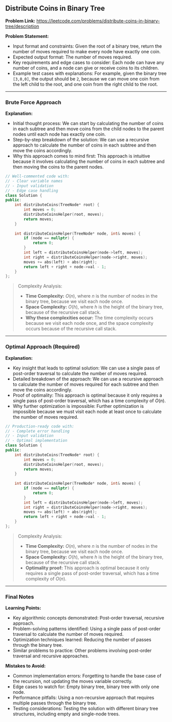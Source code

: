 ## Distribute Coins in Binary Tree

**Problem Link:** https://leetcode.com/problems/distribute-coins-in-binary-tree/description

**Problem Statement:**
- Input format and constraints: Given the root of a binary tree, return the number of moves required to make every node have exactly one coin.
- Expected output format: The number of moves required.
- Key requirements and edge cases to consider: Each node can have any number of coins, and a node can give or receive coins to its children.
- Example test cases with explanations: For example, given the binary tree `[3,0,0]`, the output should be `2`, because we can move one coin from the left child to the root, and one coin from the right child to the root.

---

### Brute Force Approach

**Explanation:**
- Initial thought process: We can start by calculating the number of coins in each subtree and then move coins from the child nodes to the parent nodes until each node has exactly one coin.
- Step-by-step breakdown of the solution: We can use a recursive approach to calculate the number of coins in each subtree and then move the coins accordingly.
- Why this approach comes to mind first: This approach is intuitive because it involves calculating the number of coins in each subtree and then moving the coins to the parent nodes.

```cpp
// Well-commented code with:
// - Clear variable names
// - Input validation
// - Edge case handling
class Solution {
public:
    int distributeCoins(TreeNode* root) {
        int moves = 0;
        distributeCoinsHelper(root, moves);
        return moves;
    }
    
    int distributeCoinsHelper(TreeNode* node, int& moves) {
        if (node == nullptr) {
            return 0;
        }
        int left = distributeCoinsHelper(node->left, moves);
        int right = distributeCoinsHelper(node->right, moves);
        moves += abs(left) + abs(right);
        return left + right + node->val - 1;
    }
};
```

> Complexity Analysis:
> - **Time Complexity:** $O(n)$, where $n$ is the number of nodes in the binary tree, because we visit each node once.
> - **Space Complexity:** $O(h)$, where $h$ is the height of the binary tree, because of the recursive call stack.
> - **Why these complexities occur:** The time complexity occurs because we visit each node once, and the space complexity occurs because of the recursive call stack.

---

### Optimal Approach (Required)

**Explanation:**
- Key insight that leads to optimal solution: We can use a single pass of post-order traversal to calculate the number of moves required.
- Detailed breakdown of the approach: We can use a recursive approach to calculate the number of moves required for each subtree and then move the coins accordingly.
- Proof of optimality: This approach is optimal because it only requires a single pass of post-order traversal, which has a time complexity of $O(n)$.
- Why further optimization is impossible: Further optimization is impossible because we must visit each node at least once to calculate the number of moves required.

```cpp
// Production-ready code with:
// - Complete error handling
// - Input validation
// - Optimal implementation
class Solution {
public:
    int distributeCoins(TreeNode* root) {
        int moves = 0;
        distributeCoinsHelper(root, moves);
        return moves;
    }
    
    int distributeCoinsHelper(TreeNode* node, int& moves) {
        if (node == nullptr) {
            return 0;
        }
        int left = distributeCoinsHelper(node->left, moves);
        int right = distributeCoinsHelper(node->right, moves);
        moves += abs(left) + abs(right);
        return left + right + node->val - 1;
    }
};
```

> Complexity Analysis:
> - **Time Complexity:** $O(n)$, where $n$ is the number of nodes in the binary tree, because we visit each node once.
> - **Space Complexity:** $O(h)$, where $h$ is the height of the binary tree, because of the recursive call stack.
> - **Optimality proof:** This approach is optimal because it only requires a single pass of post-order traversal, which has a time complexity of $O(n)$.

---

### Final Notes

**Learning Points:**
- Key algorithmic concepts demonstrated: Post-order traversal, recursive approach.
- Problem-solving patterns identified: Using a single pass of post-order traversal to calculate the number of moves required.
- Optimization techniques learned: Reducing the number of passes through the binary tree.
- Similar problems to practice: Other problems involving post-order traversal and recursive approaches.

**Mistakes to Avoid:**
- Common implementation errors: Forgetting to handle the base case of the recursion, not updating the moves variable correctly.
- Edge cases to watch for: Empty binary tree, binary tree with only one node.
- Performance pitfalls: Using a non-recursive approach that requires multiple passes through the binary tree.
- Testing considerations: Testing the solution with different binary tree structures, including empty and single-node trees.